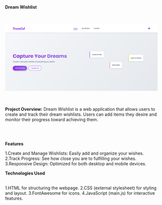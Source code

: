 **Dream Wishlist**

<br>
<br>

<div style="align-items: center;">
  <img src="home.png" width="500px" />
</div>

<br>
<br>





**Project Overview:**
Dream Wishlist is a web application that allows users to create and track their dream wishlists. Users can add items they desire and monitor their progress toward achieving them.
 
 <br>
 <br>


**Features**

1.Create and Manage Wishlists: Easily add and organize your wishes.
2.Track Progress: See how close you are to fulfilling your wishes.
3.Responsive Design: Optimized for both desktop and mobile devices.

**Technologies Used**
 <br>
 <br>
 


   1.HTML for structuring the webpage.
   2.CSS (external stylesheet) for styling and layout.
   3.FontAwesome for icons.
   4.JavaScript (main.js) for interactive features.